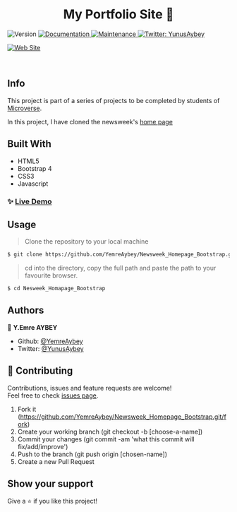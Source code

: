 <h1 align="center">My Portfolio Site 👋</h1>
<p>
  <img alt="Version" src="https://img.shields.io/badge/version-1.0.0-blue.svg?cacheSeconds=2592000" />
  <a href="https://github.com/YemreAybey/Newsweek_Homepage_Bootstrap#readme" target="_blank">
    <img alt="Documentation" src="https://img.shields.io/badge/documentation-yes-brightgreen.svg" />
  </a>
  <a href="https://github.com/YemreAybey/Newsweek_Homepage_Bootstrap/commit-activity" target="_blank">
    <img alt="Maintenance" src="https://img.shields.io/badge/Maintained%3F-yes-green.svg" />
  </a>
   <a href="https://twitter.com/YunusAybey" target="_blank">
    <img alt="Twitter: YunusAybey" src="https://img.shields.io/twitter/follow/YunusAybey.svg?style=social" />
  </a>
</p>
<p>
 <a href="https://yemreaybey.github.io/Newsweek_Homepage_Bootstrap" target="_blank">
    <img alt="Web Site" src="https://res.cloudinary.com/yemreaybey/image/upload/v1576076967/Portfolio/newsweek_a4cjy0.png" />
  </a>
</p>

<br>

## Info

This project is part of a series of projects to be completed by students of [Microverse](https://www.microverse.org/ "The Global School for Remote Software Developers!").

In this project, I have cloned the newsweek's [home page](https://www.newsweek.com/)

## Built With

- HTML5
- Bootstrap 4
- CSS3
- Javascript

### ✨ [Live Demo](https://yemreaybey.github.io/Newsweek_Homepage_Bootstrap)

## Usage

> Clone the repository to your local machine

```sh
$ git clone https://github.com/YemreAybey/Newsweek_Homepage_Bootstrap.git
```

> cd into the directory, copy the full path and paste the path to your favourite browser.

```sh
$ cd Nesweek_Homapage_Bootstrap
```

## Authors

👤 **Y.Emre AYBEY**

- Github: [@YemreAybey](https://github.com/YemreAybey)
- Twitter: [@YunusAybey](https://twitter.com/YunusAybey)

## 🤝 Contributing

Contributions, issues and feature requests are welcome!<br />Feel free to check [issues page](https://github.com/YemreAybey/Newsweek_Homepage_Bootstrap/issues).

1. Fork it (https://github.com/YemreAybey/Newsweek_Homepage_Bootstrap.git/fork)
2. Create your working branch (git checkout -b [choose-a-name])
3. Commit your changes (git commit -am 'what this commit will fix/add/improve')
4. Push to the branch (git push origin [chosen-name])
5. Create a new Pull Request

## Show your support

Give a ⭐️ if you like this project!
